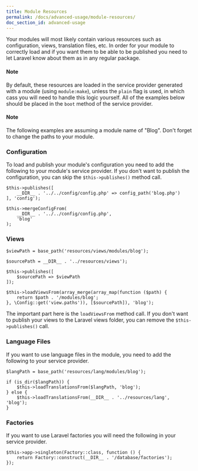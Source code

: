 ```yaml
---
title: Module Resources
permalink: /docs/advanced-usage/module-resources/
doc_section_id: advanced-usage
---
```


Your modules will most likely contain various resources such as configuration, views, translation files, etc.
In order for your module to correctly load and if you want them to be able to be published you need to let
Laravel know about them as in any regular package.

<div class="alert alert-success">
    <div class="alert-content">
        <h4 class="alert-title">Note</h4>
        <p>
            By default, these resources are loaded in the service provider generated with a module (using <code>module:make</code>),
            unless the <code>plain</code> flag is used, in which cass you will need to handle this logic yourself.
            All of the examples below should be placed in the <code>boot</code> method of the service provider.
        </p>
    </div>
</div>

<div class="alert alert-success">
    <div class="alert-content">
        <h4 class="alert-title">Note</h4>
        <p>
            The following examples are assuming a module name of "Blog". Don't forget to change the paths
            to your module.
        </p>
    </div>
</div>

### Configuration

To load and publish your module's configuration you need to add the following to your module's service provider.
If you don't want to publish the configuration, you can skip the `$this->publishes()` method call.

```php?start_inline=true
$this->publishes([
    __DIR__ . '../../config/config.php' => config_path('blog.php')
], 'config');

$this->mergeConfigFrom(
    __DIR__ . '../../config/config.php', 
    'blog'
);
```

### Views

```php?start_inline=true
$viewPath = base_path('resources/views/modules/blog');

$sourcePath = __DIR__ . '../resources/views');

$this->publishes([
    $sourcePath => $viewPath
]);

$this->loadViewsFrom(array_merge(array_map(function ($path) {
    return $path . '/modules/blog';
}, \Config::get('view.paths')), [$sourcePath]), 'blog');
```

The important part here is the `loadViewsFrom` method call. If you don't want to publish your views
to the Laravel views folder, you can remove the `$this->publishes()` call.

### Language Files

If you want to use language files in the module, you need to add the following to your service provider.

```php?start_inline=true
$langPath = base_path('resources/lang/modules/blog');

if (is_dir($langPath)) {
    $this->loadTranslationsFrom($langPath, 'blog');
} else {
    $this->loadTranslationsFrom(__DIR__ . '../resources/lang', 'blog');
}
```

### Factories

If you want to use Laravel factories you will need the following in your service provider.

```php?start_inline=true
$this->app->singleton(Factory::class, function () {
    return Factory::construct(__DIR__ . '/database/factories');
});
```